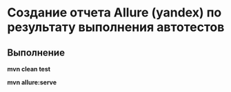 Создание отчета Allure (yandex) по результату выполнения автотестов
=======
Выполнение
----------------------------------
**mvn clean test**

**mvn allure:serve**
